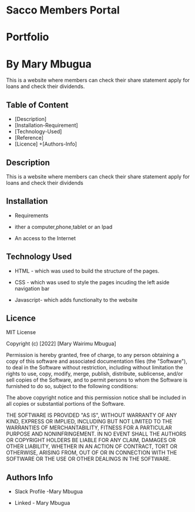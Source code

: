 # Sacco Members Portal
# Portfolio
# By Mary Mbugua
<p>This is a website where members can check their share statement apply for loans and check their dividends.</p>

## Table of Content
+ [Description]
+ [Installation-Requirement]
+ [Technology-Used]
+ [Reference]
+ [Licence]
+[Authors-Info]
## Description
<p>This is a website where members can check their share statement apply for loans and check their dividends</p>

## Installation
+ Requirements
+ ither a computer,phone,tablet or an Ipad

+ An access to the Internet

## Technology Used
+ HTML - which was used to build the structure of the pages.

+ CSS - which was used to style the pages incuding the left aside navigation bar
+ Javascript- which adds functionalty to the website


## Licence
<p>MIT License</p>

<p>Copyright (c) [2022] [Mary Wairimu Mbugua]</p>

<p>Permission is hereby granted, free of charge, to any person obtaining a copy of this software and associated documentation files (the "Software"), to deal in the Software without restriction, including without limitation the rights to use, copy, modify, merge, publish, distribute, sublicense, and/or sell copies of the Software, and to permit persons to whom the Software is furnished to do so, subject to the following conditions:

The above copyright notice and this permission notice shall be included in all copies or substantial portions of the Software.

THE SOFTWARE IS PROVIDED "AS IS", WITHOUT WARRANTY OF ANY KIND, EXPRESS OR IMPLIED, INCLUDING BUT NOT LIMITED TO THE WARRANTIES OF MERCHANTABILITY, FITNESS FOR A PARTICULAR PURPOSE AND NONINFRINGEMENT. IN NO EVENT SHALL THE AUTHORS OR COPYRIGHT HOLDERS BE LIABLE FOR ANY CLAIM, DAMAGES OR OTHER LIABILITY, WHETHER IN AN ACTION OF CONTRACT, TORT OR OTHERWISE, ARISING FROM, OUT OF OR IN CONNECTION WITH THE SOFTWARE OR THE USE OR OTHER DEALINGS IN THE SOFTWARE.</p>

## Authors Info
+ Slack Profile -Mary Mbugua

+ Linked - Mary Mbugua